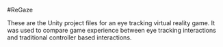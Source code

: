 #ReGaze

These are the Unity project files for an eye tracking virtual reality game. It was used to compare game experience between eye tracking interactions and traditional controller based interactions.
